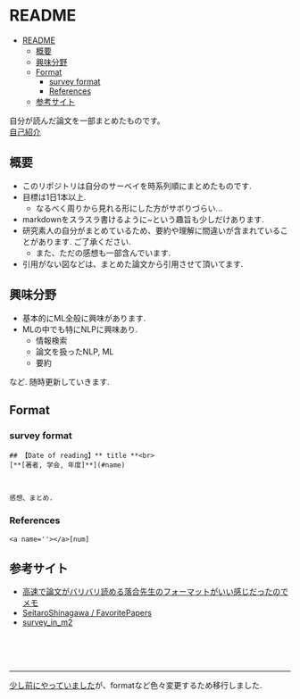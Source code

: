 # README
- [README](#readme)
  - [概要](#概要)
  - [興味分野](#興味分野)
  - [Format](#format)
    - [survey format](#survey-format)
    - [References](#references)
  - [参考サイト](#参考サイト)

自分が読んだ論文を一部まとめたものです。<br>
[自己紹介](https://tsutsumi-portfolio.wraptas.site/)

## 概要
* このリポジトリは自分のサーベイを時系列順にまとめたものです.
* 目標は1日1本以上.
  * なるべく周りから見れる形にした方がサボりづらい...
* markdownをスラスラ書けるように~という趣旨も少しだけあります.
* 研究素人の自分がまとめているため、要約や理解に間違いが含まれていることがあります. ご了承ください.
  * また、ただの感想も一部含んでいます.
* 引用がない図などは、まとめた論文から引用させて頂いてます.



## 興味分野
* 基本的にML全般に興味があります.
* MLの中でも特にNLPに興味あり.
  * 情報検索
  * 論文を扱ったNLP, ML
  * 要約

など. 随時更新していきます.

## Format

### survey format
```
## 【Date of reading】** title **<br>
[**[著者, 学会, 年度]**](#name)



感想、まとめ.

```
### References
```
<a name=''></a>[num]

```



## 参考サイト

* [高速で論文がバリバリ読める落合先生のフォーマットがいい感じだったのでメモ](https://lafrenze.hatenablog.com/entry/2015/08/04/120205)
* [SeitaroShinagawa / FavoritePapers](https://github.com/SeitaroShinagawa/FavoritePapers)
* [survey_in_m2](https://github.com/d-dof/survey_in_m2)


<br><br><br>
* * *


[少し前にやっていました](https://github.com/tsutsumi-ozro/My-Papers-Survey)が、formatなど色々変更するため移行しました.
